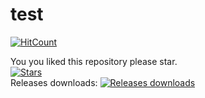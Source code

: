 # test

[![HitCount](http://hits.dwyl.com/RickProg/test.svg)](http://hits.dwyl.com/RickProg/test)  

You you liked this repository please star.  
[![Stars](https://img.shields.io/github/stars/RickProg/test?style=social)]()  
Releases downloads: [![Releases downloads](https://img.shields.io/github/downloads/RickProg/test/total)]()
